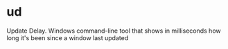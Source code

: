 # ud
Update Delay. Windows command-line tool that shows in milliseconds how long it's been since a window last updated
